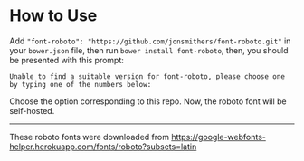 # How to Use

Add `"font-roboto": "https://github.com/jonsmithers/font-roboto.git"` in your `bower.json` file, then run `bower install font-roboto`, then, you should be presented with this prompt:

```
Unable to find a suitable version for font-roboto, please choose one by typing one of the numbers below:
```

Choose the option corresponding to this repo. Now, the roboto font will be self-hosted.

---------------------------

These roboto fonts were downloaded from https://google-webfonts-helper.herokuapp.com/fonts/roboto?subsets=latin
